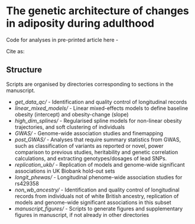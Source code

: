 # The genetic architecture of changes in adiposity during adulthood

Code for analyses in pre-printed article here - 

Cite as: 

## Structure
Scripts are organised by directories corresponding to sections in the manuscript.

- *get_data_qc/* - Identification and quality control of longitudinal records
- *linear_mixed_models/* - Linear mixed-effects models to define baseline obesity (intercept) and obesity-change (slope)
- *high_dim_splines/* - Regularised spline models for non-linear obesity trajectories, and soft clustering of individuals
- *GWAS/* - Genome-wide association studies and finemapping
- *post_GWAS/* - Analyses that require summary statistics from GWAS, such as classification of variants as reported or novel, power comparison to previous studies, heritability and genetic correlation calculations, and extracting genotypes/dosages of lead SNPs. 
- *replication_ukb/* - Replication of models and genome-wide significant associations in UK Biobank hold-out sets
- *longit_phewas/* - Longitudinal phenome-wide association studies for rs429358
- *non_wb_ancestry/* - Identification and quality control of longitudinal records from individuals not of white British ancestry, replication of models and genome-wide significant associations in this subset
- *manuscript_figures/* - Scripts to generate figures and supplementary figures in manuscript, if not already in other directories
